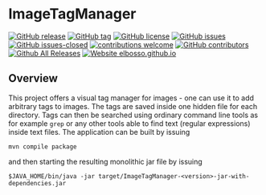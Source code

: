 # ImageTagManager

<!---
[![start with why](https://img.shields.io/badge/start%20with-why%3F-brightgreen.svg?style=flat)](http://www.ted.com/talks/simon_sinek_how_great_leaders_inspire_action)
--->
[![GitHub release](https://img.shields.io/github/release/elbosso/ImageTagManager/all.svg?maxAge=1)](https://GitHub.com/elbosso/ImageTagManager/releases/)
[![GitHub tag](https://img.shields.io/github/tag/elbosso/ImageTagManager.svg)](https://GitHub.com/elbosso/ImageTagManager/tags/)
[![GitHub license](https://img.shields.io/github/license/elbosso/ImageTagManager.svg)](https://github.com/elbosso/ImageTagManager/blob/master/LICENSE)
[![GitHub issues](https://img.shields.io/github/issues/elbosso/ImageTagManager.svg)](https://GitHub.com/elbosso/ImageTagManager/issues/)
[![GitHub issues-closed](https://img.shields.io/github/issues-closed/elbosso/ImageTagManager.svg)](https://GitHub.com/elbosso/ImageTagManager/issues?q=is%3Aissue+is%3Aclosed)
[![contributions welcome](https://img.shields.io/badge/contributions-welcome-brightgreen.svg?style=flat)](https://github.com/elbosso/ImageTagManager/issues)
[![GitHub contributors](https://img.shields.io/github/contributors/elbosso/ImageTagManager.svg)](https://GitHub.com/elbosso/ImageTagManager/graphs/contributors/)
[![Github All Releases](https://img.shields.io/github/downloads/elbosso/ImageTagManager/total.svg)](https://github.com/elbosso/ImageTagManager)
[![Website elbosso.github.io](https://img.shields.io/website-up-down-green-red/https/elbosso.github.io.svg)](https://elbosso.github.io/)

## Overview

This project offers a visual tag manager for images - one can use it to add arbitrary tags to images. The tags are saved inside one hidden file for each directory. 
Tags can then be searched using ordinary command line tools as for example `grep` or any other tools able to find text (regular expressions) inside text files.
The application can be built by issuing

```
mvn compile package
```

and then starting the resulting monolithic jar file by issuing

```
$JAVA_HOME/bin/java -jar target/ImageTagManager-<version>-jar-with-dependencies.jar
```
